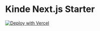 # Kinde Next.js Starter

<a href="https://vercel.com/new/clone?repository-url=https%3A%2F%2Fgithub.com%2Fmarcosmartini%2Fkinde-next-starter&env=KINDE_ISSUER_URL,KINDE_CLIENT_ID,KINDE_CLIENT_SECRET&envDescription=Environment%20variables%20needed&envLink=https%3A%2F%2Fdocs.kinde.com%2Fdeveloper-tools%2Fsdks%2Fbackend%2Fnextjs-sdk%2F%23configure-environment-variables&project-name=kinde-next-starter&repository-name=kinde-next-starter"><img src="https://vercel.com/button" alt="Deploy with Vercel"/></a>
